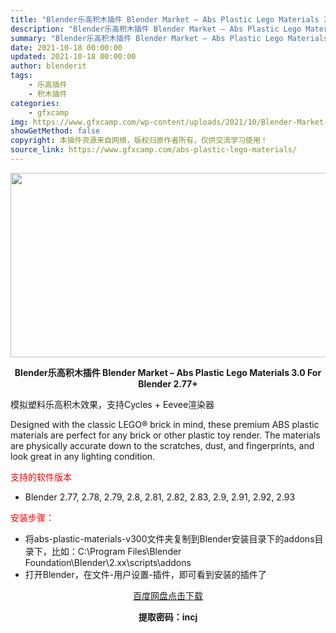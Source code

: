 ```yaml
---
title: "Blender乐高积木插件 Blender Market – Abs Plastic Lego Materials 3.0 For Blender 2.77+"
description: "Blender乐高积木插件 Blender Market – Abs Plastic Lego Materials 3.0 For Blender 2.77+ 模拟塑料乐高积木效果，支持Cycles ..."
summary: "Blender乐高积木插件 Blender Market – Abs Plastic Lego Materials 3.0 For Blender 2.77+ 模拟塑料乐高积木效果，支持Cycles ..."
date: 2021-10-18 00:00:00
updated: 2021-10-18 00:00:00
author: blenderit
tags: 
    - 乐高插件
    - 积木插件
categories:
    - gfxcamp
img: https://www.gfxcamp.com/wp-content/uploads/2021/10/Blender-Market-–-Abs-Plastic-Lego-Materials-3.0.jpg
showGetMethod: false
copyright: 本插件资源来自网络，版权归原作者所有，仅供交流学习使用！
source_link: https://www.gfxcamp.com/abs-plastic-lego-materials/
---
```

<div><p><img decoding="async" class="aligncenter size-full wp-image-98953" src="https://www.gfxcamp.com/wp-content/uploads/2021/10/Blender-Market-%E2%80%93-Abs-Plastic-Lego-Materials-3.0.jpg" data-src="https://www.gfxcamp.com/wp-content/uploads/2021/10/Blender-Market-–-Abs-Plastic-Lego-Materials-3.0.jpg" alt="" width="590" height="295" data-srcset="https://www.gfxcamp.com/wp-content/uploads/2021/10/Blender-Market-–-Abs-Plastic-Lego-Materials-3.0.jpg 590w, https://www.gfxcamp.com/wp-content/uploads/2021/10/Blender-Market-–-Abs-Plastic-Lego-Materials-3.0-150x75.jpg 150w" data-sizes="(max-width: 590px) 100vw, 590px"></p><p style="text-align: center;"><strong>Blender乐高积木插件 Blender Market – Abs Plastic Lego Materials 3.0 For Blender 2.77+</strong></p><p>模拟塑料乐高积木效果，支持Cycles + Eevee渲染器</p><p>Designed with the classic LEGO® brick in mind, these premium ABS plastic materials are perfect for any brick or other plastic toy render. The materials are physically accurate down to the scratches, dust, and fingerprints, and look great in any lighting condition.</p><p><span style="color: #ff0000;">支持的软件版本</span></p><ul>
<li>Blender 2.77, 2.78, 2.79, 2.8, 2.81, 2.82, 2.83, 2.9, 2.91, 2.92, 2.93</li>
</ul><p><span style="color: #ff0000;">安装步骤：</span></p><ul>
<li>将abs-plastic-materials-v300文件夹复制到Blender安装目录下的addons目录下，比如：C:\Program Files\Blender Foundation\Blender\2.xx\scripts\addons</li>
<li>打开Blender，在文件-用户设置-插件，即可看到安装的插件了</li>
</ul><p style="text-align: center;"><a class="maxbutton-3 maxbutton maxbutton-baidu" target="_blank" rel="noopener" href="https://pan.baidu.com/s/1192Mk-57Uz4h_yxiGE2cuw"><span class="mb-text">百度网盘点击下载</span></a></p><p style="text-align: center;"><strong>提取密码：incj</strong></p></div>